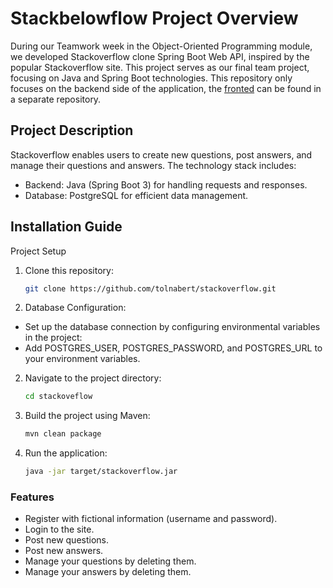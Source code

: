 # Stackbelowflow Project Overview

During our Teamwork week in the Object-Oriented Programming module, we developed Stackoverflow clone Spring Boot Web API, inspired by the popular Stackoverflow site. This project serves as our final team project, focusing on Java and Spring Boot technologies. This repository only focuses on the backend side of the application, the [fronted](https://github.com/korodigergo/stackflow-react3) can be found in a separate repository.

## Project Description

Stackoverflow enables users to create new questions, post answers, and manage their questions and answers. The technology stack includes:

- Backend: Java (Spring Boot 3) for handling requests and responses.
- Database: PostgreSQL for efficient data management.

## Installation Guide

Project Setup


1. Clone this repository:

   ```bash
   git clone https://github.com/tolnabert/stackoverflow.git
   ```

4. Database Configuration:

  - Set up the database connection by configuring environmental variables in the project:
  - Add POSTGRES_USER, POSTGRES_PASSWORD, and POSTGRES_URL to your environment variables.

2. Navigate to the project directory:

   ```bash
   cd stackoveflow
   ```

3. Build the project using Maven:

   ```bash
   mvn clean package
   ```

4. Run the application:

   ```bash
   java -jar target/stackoverflow.jar
   ```

### Features

- Register with fictional information (username and password).
- Login to the site.
- Post new questions.
- Post new answers.
- Manage your questions by deleting them.
- Manage your answers by deleting them.

